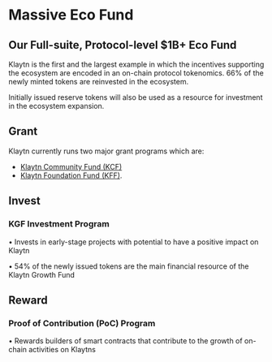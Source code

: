 # Massive Eco Fund

## Our Full-suite, Protocol-level $1B+ Eco Fund <a id="our-full-suite-protocol-level-eco-fund"></a>

Klaytn is the first and the largest example in which the incentives supporting the ecosystem are encoded in an on-chain protocol tokenomics. 66% of the newly minted tokens are reinvested in the ecosystem.

Initially issued reserve tokens will also be used as a resource for investment
in the ecosystem expansion.

## Grant <a id="grant"></a>

Klaytn currently runs two major grant programs which are:

- [Klaytn Community Fund (KCF)](../token-economy.md#klaytn-community-fund)
- [Klaytn Foundation Fund (KFF)](../token-economy.md#klaytn-foundation-fund).

## Invest <a id="invest"></a>

### KGF Investment Program <a id="kgf-investment-program"></a>

• Invests in early-stage projects with potential to have a positive impact on Klaytn

• 54% of the newly issued tokens are the main financial resource of the Klaytn Growth Fund

## Reward <a id="reward"></a>

### Proof of Contribution (PoC) Program <a id="poc-program"></a>

• Rewards builders of smart contracts that contribute to the growth of on-chain activities on Klaytns
